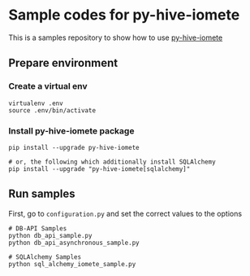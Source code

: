 # Sample codes for py-hive-iomete

This is a samples repository to show how to use [py-hive-iomete](https://github.com/iomete/py-hive-iomete)

## Prepare environment

### Create a virtual env

```shell
virtualenv .env
source .env/bin/activate
```

### Install py-hive-iomete package

```shell
pip install --upgrade py-hive-iomete

# or, the following which additionally install SQLAlchemy  
pip install --upgrade "py-hive-iomete[sqlalchemy]"
```

## Run samples

First, go to `configuration.py` and set the correct values to the options 

```shell
# DB-API Samples
python db_api_sample.py
python db_api_asynchronous_sample.py

# SQLAlchemy Samples
python sql_alchemy_iomete_sample.py
```
